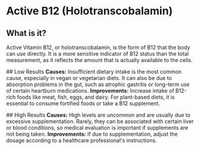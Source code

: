 # Active B12 (Holotranscobalamin)

## What is it?
Active Vitamin B12, or holotranscobalamin, is the form of B12 that the body can use directly. It is a more sensitive indicator of B12 status than the total measurement, as it reflects the amount that is actually available to the cells.

## Low Results
**Causes:** Insufficient dietary intake is the most common cause, especially in vegan or vegetarian diets. It can also be due to absorption problems in the gut, such as atrophic gastritis or long-term use of certain heartburn medications.
**Improvements:** Increase intake of B12-rich foods like meat, fish, eggs, and dairy. For plant-based diets, it is essential to consume fortified foods or take a B12 supplement.

## High Results
**Causes:** High levels are uncommon and are usually due to excessive supplementation. Rarely, they can be associated with certain liver or blood conditions, so medical evaluation is important if supplements are not being taken.
**Improvements:** If due to supplementation, adjust the dosage according to a healthcare professional's instructions.
